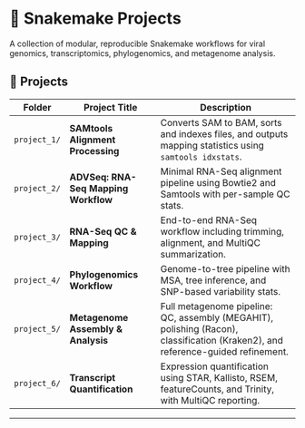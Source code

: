# 🧬 Snakemake Projects

A collection of modular, reproducible Snakemake workflows for viral genomics, transcriptomics, phylogenomics, and metagenome analysis.


## 📂 Projects

| Folder       | Project Title                        | Description                                                                                                                     |
| ------------ | ------------------------------------ | ------------------------------------------------------------------------------------------------------------------------------- |
| `project_1/` | **SAMtools Alignment Processing**    | Converts SAM to BAM, sorts and indexes files, and outputs mapping statistics using `samtools idxstats`.                         |
| `project_2/` | **ADVSeq: RNA-Seq Mapping Workflow** | Minimal RNA-Seq alignment pipeline using Bowtie2 and Samtools with per-sample QC stats.                                         |
| `project_3/` | **RNA-Seq QC & Mapping**             | End-to-end RNA-Seq workflow including trimming, alignment, and MultiQC summarization.                                           |
| `project_4/` | **Phylogenomics Workflow**           | Genome-to-tree pipeline with MSA, tree inference, and SNP-based variability stats.                                              |
| `project_5/` | **Metagenome Assembly & Analysis**   | Full metagenome pipeline: QC, assembly (MEGAHIT), polishing (Racon), classification (Kraken2), and reference-guided refinement. |
| `project_6/` | **Transcript Quantification**        | Expression quantification using STAR, Kallisto, RSEM, featureCounts, and Trinity, with MultiQC reporting.                       |

---
